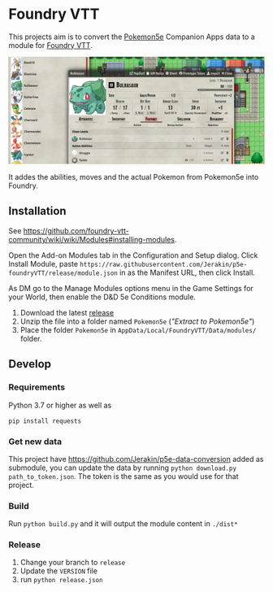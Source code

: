 # Foundry VTT
This projects aim is to convert the [Pokemon5e](https://www.pokemon5e.com) Companion Apps data to a module for [Foundry VTT](https://foundryvtt.com/).

<p align="center">
  <img src="/.github/screenshot.png">
</p>

It addes the abilities, moves and the actual Pokemon from Pokemon5e into Foundry.

## Installation
See https://github.com/foundry-vtt-community/wiki/wiki/Modules#installing-modules. 

Open the Add-on Modules tab in the Configuration and Setup dialog. Click Install Module, paste `https://raw.githubusercontent.com/Jerakin/p5e-foundryVTT/release/module.json` in as the Manifest URL, then click Install.

As DM go to the Manage Modules options menu in the Game Settings for your World, then enable the D&D 5e Conditions module.
1. Download the latest [release](https://github.com/Jerakin/p5e-foundryVTT/releases)
2. Unzip the file into a folder named `Pokemon5e` (*"Extract to Pokemon5e"*)
3. Place the folder `Pokemon5e` in `AppData/Local/FoundryVTT/Data/modules/` folder.

## Develop
### Requirements
Python 3.7 or higher as well as  
```
pip install requests
```

### Get new data
This project have https://github.com/Jerakin/p5e-data-conversion added as submodule,
you can update the data by running `python download.py path_to_token.json`.
The token is the same as you would use for that project.

### Build
Run `python build.py` and it will output the module content in `./dist*`

### Release
1. Change your branch to `release`
1. Update the `VERSION` file
1. run `python release.json`
